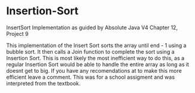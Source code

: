 # Insertion-Sort
InsertSort Implementation as guided by Absolute Java V4 Chapter 12, Project 9

This implementation of the Insert Sort sorts the array until end - 1 using a bubble sort. It then calls a Join function to complete the sort using a Insertion Sort.
This is most likely the most inefficient way to do this, as a regular Insertion Sort would be able to handle the entire array as long as it doesnt get to big. If you have any
recomendations at to make this more efficient leave a comment. This was for a school assigment and was interpreted from the textbook.

